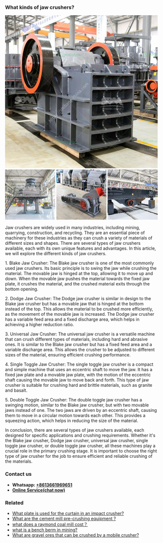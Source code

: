 <h3>What kinds of jaw crushers?</h3><img src='1701744841.jpg' alt=''><p>Jaw crushers are widely used in many industries, including mining, quarrying, construction, and recycling. They are an essential piece of machinery for these industries as they can crush a variety of materials of different sizes and shapes. There are several types of jaw crushers available, each with its own unique features and advantages. In this article, we will explore the different kinds of jaw crushers.</p><p>1. Blake Jaw Crusher: The Blake jaw crusher is one of the most commonly used jaw crushers. Its basic principle is to swing the jaw while crushing the material. The movable jaw is hinged at the top, allowing it to move up and down. When the movable jaw pushes the material towards the fixed jaw plate, it crushes the material, and the crushed material exits through the bottom opening.</p><p>2. Dodge Jaw Crusher: The Dodge jaw crusher is similar in design to the Blake jaw crusher but has a movable jaw that is hinged at the bottom instead of the top. This allows the material to be crushed more efficiently, as the movement of the movable jaw is increased. The Dodge jaw crusher has a variable feed area and a fixed discharge area, which helps in achieving a higher reduction ratio.</p><p>3. Universal Jaw Crusher: The universal jaw crusher is a versatile machine that can crush different types of materials, including hard and abrasive ones. It is similar to the Blake jaw crusher but has a fixed feed area and a variable discharge area. This allows the crusher to be adjusted to different sizes of the material, ensuring efficient crushing performance.</p><p>4. Single Toggle Jaw Crusher: The single toggle jaw crusher is a compact and simple machine that uses an eccentric shaft to move the jaw. It has a fixed jaw plate and a movable jaw plate, with the motion of the eccentric shaft causing the movable jaw to move back and forth. This type of jaw crusher is suitable for crushing hard and brittle materials, such as granite and basalt.</p><p>5. Double Toggle Jaw Crusher: The double toggle jaw crusher has a swinging motion, similar to the Blake jaw crusher, but with two movable jaws instead of one. The two jaws are driven by an eccentric shaft, causing them to move in a circular motion towards each other. This provides a squeezing action, which helps in reducing the size of the material.</p><p>In conclusion, there are several types of jaw crushers available, each designed for specific applications and crushing requirements. Whether it's the Blake jaw crusher, Dodge jaw crusher, universal jaw crusher, single toggle jaw crusher, or double toggle jaw crusher, all these machines play a crucial role in the primary crushing stage. It is important to choose the right type of jaw crusher for the job to ensure efficient and reliable crushing of the materials.</p><h3>Contact us</h3><ul><li><strong>Whatsapp:&nbsp;<a href="https://wa.me/8613661969651">+8613661969651</a></strong></li><li><a href="https://swt.shibang-china.com/?git&amp;zhl&amp;What kinds of jaw crushers"><strong>Online Service(chat now)</strong></a></li></ul><h3>Related</h3><ul><li><a href='What plate is used for the curtain in an impact crusher.md'>What plate is used for the curtain in an impact crusher?</a></li><li><a href='What are the cement mill precrushing equipment .md'>What are the cement mill pre-crushing equipment ?</a></li><li><a href='what does a raymond coal mill cost？.md'>what does a raymond coal mill cost？</a></li><li><a href='what is a bench berm in mining.md'>what is a bench berm in mining?</a></li><li><a href='What are gravel ores that can be crushed by a mobile crusher.md'>What are gravel ores that can be crushed by a mobile crusher?</a></li></ul>
